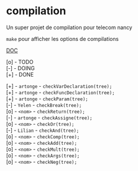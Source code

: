 # compilation
Un super projet de compilation pour telecom nancy


`make` pour afficher les options de compilations

[DOC](http://www.antlr3.org/api/C/main.html)

[o] - TODO <br>
[-] - DOING <br>
[+] - DONE

[+] - `artonge` - `checkVarDeclaration(tree);` <br>
[+] - `artonge` - `checkFuncDeclaration(tree);` <br>
[+] - `artonge` - `checkParam(tree);` <br>
[-] - `Yelen` - `checkBreak(tree);` <br>
[o] - `<nom>` - `checkReturn(tree);` <br>
[-] - `artonge` - `checkAssigne(tree);` <br>
[o] - `<nom>` - `checkOr(tree);` <br>
[-] - `Lilian` - `checkAnd(tree);` <br>
[o] - `<nom>` - `checkComp(tree);` <br>
[o] - `<nom>` - `checkAdd(tree);` <br>
[o] - `<nom>` - `checkMult(tree);` <br>
[o] - `<nom>` - `checkArgs(tree);` <br>
[o] - `<nom>` - `checkNeg(tree);` <br>
